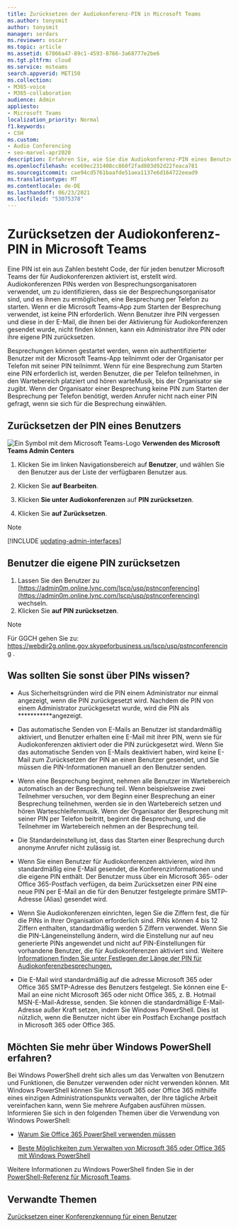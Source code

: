 ```yaml
---
title: Zurücksetzen der Audiokonferenz-PIN in Microsoft Teams
ms.author: tonysmit
author: tonysmit
manager: serdars
ms.reviewer: oscarr
ms.topic: article
ms.assetid: 67866a47-89c1-4593-8766-3a68777e2be6
ms.tgt.pltfrm: cloud
ms.service: msteams
search.appverid: MET150
ms.collection:
- M365-voice
- M365-collaboration
audience: Admin
appliesto:
- Microsoft Teams
localization_priority: Normal
f1.keywords:
- CSH
ms.custom:
- Audio Conferencing
- seo-marvel-apr2020
description: Erfahren Sie, wie Sie die Audiokonferenz-PIN eines Benutzers in ihrem Microsoft Teams zurücksetzen, und erfahren Sie wichtige Informationen zu PINs.
ms.openlocfilehash: ece69ec231408cc860f2fad803d92d22feaca781
ms.sourcegitcommit: cae94cd5761baafde51aea1137e6d164722eead9
ms.translationtype: MT
ms.contentlocale: de-DE
ms.lasthandoff: 06/23/2021
ms.locfileid: "53075378"
---
```

# <a name="reset-the-audio-conferencing-pin-in-microsoft-teams"></a>Zurücksetzen der Audiokonferenz-PIN in Microsoft Teams

Eine PIN ist ein aus Zahlen besteht Code, der für jeden benutzer Microsoft Teams der für Audiokonferenzen aktiviert ist, erstellt wird. Audiokonferenzen PINs werden von Besprechungsorganisatoren verwendet, um zu identifizieren, dass sie der Besprechungsorganisator sind, und es ihnen zu ermöglichen, eine Besprechung per Telefon zu starten. Wenn er die Microsoft Teams-App zum Starten der Besprechung verwendet, ist keine PIN erforderlich. Wenn Benutzer ihre PIN vergessen und diese in der E-Mail, die ihnen bei der Aktivierung für Audiokonferenzen gesendet wurde, nicht finden können, kann ein Administrator ihre PIN oder ihre eigene PIN zurücksetzen.
  
Besprechungen können gestartet werden, wenn ein authentifizierter Benutzer mit der Microsoft Teams-App teilnimmt oder der Organisator per Telefon mit seiner PIN teilnimmt. Wenn für eine Besprechung zum Starten eine PIN erforderlich ist, werden Benutzer, die per Telefon teilnehmen, in den Wartebereich platziert und hören warteMusik, bis der Organisator sie zugibt. Wenn der Organisator einer Besprechung keine PIN zum Starten der Besprechung per Telefon benötigt, werden Anrufer nicht nach einer PIN gefragt, wenn sie sich für die Besprechung einwählen.

## <a name="reset-a-users-pin"></a>Zurücksetzen der PIN eines Benutzers

![Ein Symbol mit dem Microsoft Teams-Logo](media/teams-logo-30x30.png) **Verwenden des Microsoft Teams Admin Centers**

1. Klicken Sie im linken Navigationsbereich auf **Benutzer**, und wählen Sie den Benutzer aus der Liste der verfügbaren Benutzer aus.

2. Klicken Sie **auf Bearbeiten**.

3. Klicken **Sie unter Audiokonferenzen** auf **PIN zurücksetzen**.

4. Klicken Sie **auf Zurücksetzen**.
 
> [!Note]
> [!INCLUDE [updating-admin-interfaces](includes/updating-admin-interfaces.md)]
   
## <a name="have-a-user-reset-their-own-pin"></a>Benutzer die eigene PIN zurücksetzen

1. Lassen Sie den Benutzer zu [https://admin0m.online.lync.com/lscp/usp/pstnconferencing](https://admin0m.online.lync.com/lscp/usp/pstnconferencing) wechseln.
2. Klicken Sie **auf PIN zurücksetzen**. 

> [!NOTE]
> Für GGCH gehen Sie zu: https://webdir2g.online.gov.skypeforbusiness.us/lscp/usp/pstnconferencing .

## <a name="what-else-should-you-know-about-pins"></a>Was sollten Sie sonst über PINs wissen?

- Aus Sicherheitsgründen wird die PIN einem Administrator nur einmal angezeigt, wenn die PIN zurückgesetzt wird. Nachdem die PIN von einem Administrator zurückgesetzt wurde, wird die PIN als ***********angezeigt.
    
- Das automatische Senden von E-Mails an Benutzer ist standardmäßig aktiviert, und Benutzer erhalten eine E-Mail mit ihrer PIN, wenn sie für Audiokonferenzen aktiviert oder die PIN zurückgesetzt wird. Wenn Sie das automatische Senden von E-Mails deaktiviert haben, wird keine E-Mail zum Zurücksetzen der PIN an einen Benutzer gesendet, und Sie müssen die PIN-Informationen manuell an den Benutzer senden.
    
- Wenn eine Besprechung beginnt, nehmen alle Benutzer im Wartebereich automatisch an der Besprechung teil. Wenn beispielsweise zwei Teilnehmer versuchen, vor dem Beginn einer Besprechung an einer Besprechung teilnehmen, werden sie in den Wartebereich setzen und hören Warteschleifenmusik. Wenn der Organisator der Besprechung mit seiner PIN per Telefon beitritt, beginnt die Besprechung, und die Teilnehmer im Wartebereich nehmen an der Besprechung teil.
    
- Die Standardeinstellung ist, dass das Starten einer Besprechung durch anonyme Anrufer nicht zulässig ist.
    
- Wenn Sie einen Benutzer für Audiokonferenzen aktivieren, wird ihm standardmäßig eine E-Mail gesendet, die Konferenzinformationen und die eigene PIN enthält. Der Benutzer muss über ein Microsoft 365- oder Office 365-Postfach verfügen, da beim Zurücksetzen einer PIN eine neue PIN per E-Mail an die für den Benutzer festgelegte primäre SMTP-Adresse (Alias) gesendet wird.
    
- Wenn Sie Audiokonferenzen einrichten, legen Sie die Ziffern fest, die für die PINs in Ihrer Organisation erforderlich sind. PINs können 4 bis 12 Ziffern enthalten, standardmäßig werden 5 Ziffern verwendet. Wenn Sie die PIN-Längeneinstellung ändern, wird die Einstellung nur auf neu generierte PINs angewendet und nicht auf PIN-Einstellungen für vorhandene Benutzer, die für Audiokonferenzen aktiviert sind. Weitere [Informationen finden Sie unter Festlegen der Länge der PIN für Audiokonferenzbesprechungen.](Set-the-PIN-length-for-Audio-Conferencing-meetings-in-teams.md)
    
- Die E-Mail wird standardmäßig auf die adresse Microsoft 365 oder Office 365 SMTP-Adresse des Benutzers festgelegt. Sie können eine E-Mail an eine nicht Microsoft 365 oder nicht Office 365, z. B. Hotmail MSN-E-Mail-Adresse, senden. Sie können die standardmäßige E-Mail-Adresse außer Kraft setzen, indem Sie Windows PowerShell. Dies ist nützlich, wenn die Benutzer nicht über ein Postfach Exchange postfach in Microsoft 365 oder Office 365.

    

## <a name="want-to-know-more-about-windows-powershell"></a>Möchten Sie mehr über Windows PowerShell erfahren?

Bei Windows PowerShell dreht sich alles um das Verwalten von Benutzern und Funktionen, die Benutzer verwenden oder nicht verwenden können. Mit Windows PowerShell können Sie Microsoft 365 oder Office 365 mithilfe eines einzigen Administrationspunkts verwalten, der Ihre tägliche Arbeit vereinfachen kann, wenn Sie mehrere Aufgaben ausführen müssen. Informieren Sie sich in den folgenden Themen über die Verwendung von Windows PowerShell:
    
  - [Warum Sie Office 365 PowerShell verwenden müssen](/microsoft-365/enterprise/why-you-need-to-use-microsoft-365-powershell)
    
  - [Beste Möglichkeiten zum Verwalten von Microsoft 365 oder Office 365 mit Windows PowerShell](/previous-versions//dn568025(v=technet.10))
    
Weitere Informationen zu Windows PowerShell finden Sie in der [PowerShell-Referenz für Microsoft Teams](/powershell/module/teams/?view=teams-ps).
  
## <a name="related-topics"></a>Verwandte Themen

[Zurücksetzen einer Konferenzkennung für einen Benutzer](reset-a-conference-id-for-a-user-in-teams.md)
